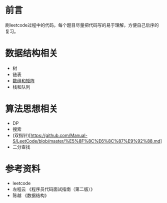 # 前言

刷leetcode过程中的代码，每个题目尽量把代码写的易于理解，方便自己后序的复习。

# 数据结构相关

- 树
- 链表
- [数组和矩阵](https://github.com/Manual-S/LeetCode/blob/master/%E6%95%B0%E7%BB%84.md)
- 栈和队列

# 算法思想相关

- DP
- 搜索
- (双指针)[https://github.com/Manual-S/LeetCode/blob/master/%E5%8F%8C%E6%8C%87%E9%92%88.md]
- 二分查找

# 参考资料
- leetcode
- 左程云 《程序员代码面试指南（第二版）》
- 陈越 《数据结构》




